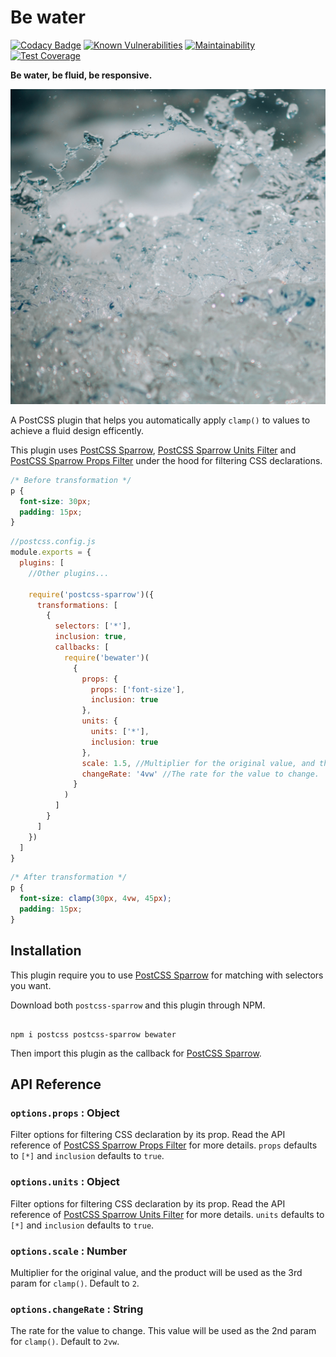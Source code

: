 # Be water

[![Codacy Badge](https://app.codacy.com/project/badge/Grade/ff6544cbff114d008f05708e334f987a)](https://www.codacy.com/manual/winston0410/bewater?utm_source=github.com&amp;utm_medium=referral&amp;utm_content=winston0410/bewater&amp;utm_campaign=Badge_Grade) [![Known Vulnerabilities](https://snyk.io/test/github/winston0410/bewater/badge.svg?targetFile=package.json)](https://snyk.io/test/github/winston0410/bewater?targetFile=package.json) [![Maintainability](https://api.codeclimate.com/v1/badges/6822f950185d354940ba/maintainability)](https://codeclimate.com/github/winston0410/bewater/maintainability) [![Test Coverage](https://api.codeclimate.com/v1/badges/6822f950185d354940ba/test_coverage)](https://codeclimate.com/github/winston0410/bewater/test_coverage)

**Be water, be fluid, be responsive.**

![Cover image for Be water](/gilles-rolland-monnet-water.jpg)

A PostCSS plugin that helps you automatically apply `clamp()` to values to achieve a fluid design efficently.

This plugin uses [PostCSS Sparrow](https://www.npmjs.com/package/postcss-sparrow), [PostCSS Sparrow Units Filter](https://www.npmjs.com/package/postcss-sparrow-units-filter) and [PostCSS Sparrow Props Filter](https://www.npmjs.com/package/postcss-sparrow-props-filter) under the hood for filtering CSS declarations.

```css
/* Before transformation */
p {
  font-size: 30px;
  padding: 15px;
}

```

```javascript
//postcss.config.js
module.exports = {
  plugins: [
    //Other plugins...

    require('postcss-sparrow')({
      transformations: [
        {
          selectors: ['*'],
          inclusion: true,
          callbacks: [
            require('bewater')(
              {
                props: {
                  props: ['font-size'],
                  inclusion: true
                },
                units: {
                  units: ['*'],
                  inclusion: true
                },
                scale: 1.5, //Multiplier for the original value, and the product will be used as the 3rd param for clamp()
                changeRate: '4vw' //The rate for the value to change.  This value will be used as the 2nd param for clamp()
              }
            )
          ]
        }
      ]
    })
  ]
}
```

```css
/* After transformation */
p {
  font-size: clamp(30px, 4vw, 45px);
  padding: 15px;
}

```

## Installation

This plugin require you to use [PostCSS Sparrow](https://www.npmjs.com/package/postcss-sparrow) for matching with selectors you want.

Download both `postcss-sparrow` and this plugin through NPM.

```shell

npm i postcss postcss-sparrow bewater

```

Then import this plugin as the callback for [PostCSS Sparrow](https://www.npmjs.com/package/postcss-sparrow).

## API Reference

### `options.props` : Object

Filter options for filtering CSS declaration by its prop.  Read the API reference of [PostCSS Sparrow Props Filter](https://www.npmjs.com/package/postcss-sparrow-props-filter#api-reference) for more details. `props` defaults to `[*]` and `inclusion` defaults to `true`.

### `options.units` : Object

Filter options for filtering CSS declaration by its prop.  Read the API reference of [PostCSS Sparrow Units Filter](https://www.npmjs.com/package/postcss-sparrow-units-filter#api-reference) for more details. `units` defaults to `[*]` and `inclusion` defaults to `true`.

### `options.scale` : Number

Multiplier for the original value, and the product will be used as the 3rd param for `clamp()`.  Default to `2`.

### `options.changeRate` : String

The rate for the value to change.  This value will be used as the 2nd param for `clamp()`. Default to `2vw`.
